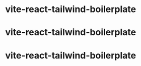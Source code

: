 # vite-react-tailwind-boilerplate
# vite-react-tailwind-boilerplate
# vite-react-tailwind-boilerplate
